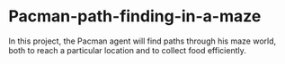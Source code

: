# Pacman-path-finding-in-a-maze
In this project, the Pacman agent will find paths through his maze world, both to reach a particular location and to collect food efficiently.
